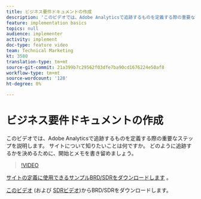 ```yaml
---
title: ビジネス要件ドキュメントの作成
description: 'このビデオでは、Adobe Analyticsで追跡するものを定義する際の重要なステップを説明します。 サイトについて知りたいことは何ですか。 どのように追跡するかを決めるために、開始とメモを書き留めましょう。 '
feature: implementation basics
topics: null
audience: implementer
activity: implement
doc-type: feature video
team: Technical Marketing
kt: 3580
translation-type: tm+mt
source-git-commit: 21a399b7c29562f03dfe7ba90cd1676224e50af8
workflow-type: tm+mt
source-wordcount: '128'
ht-degree: 0%

---
```



# ビジネス要件ドキュメントの作成

このビデオでは、Adobe Analyticsで追跡するものを定義する際の重要なステップを説明します。 サイトについて知りたいことは何ですか。 どのように追跡するかを決めるために、開始とメモを書き留めましょう。

>[!VIDEO](https://video.tv.adobe.com/v/28758/?quality=12)

[サイトの定義に使用できるサンプルBRD/SDRをダウンロードします](https://analytics.enablementadobe.com/files/brd-sdr-sample-template.xlsx) 。

[このビデオ](https://analytics.enablementadobe.com/files/geometrixx-clothiers-brd-sdr.xlsx) (および [SDRビデオ](creating-and-maintaining-an-sdr.md))からBRD/SDRをダウンロードします。
